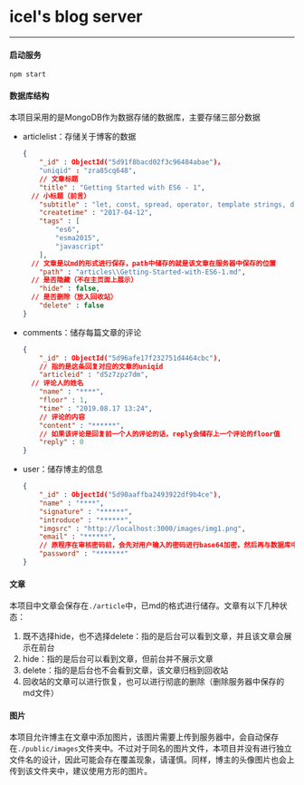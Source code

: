 # icel's blog server

<hr/>

#### 启动服务

`npm start`

#### 数据库结构

本项目采用的是MongoDB作为数据存储的数据库，主要存储三部分数据

+ articlelist：存储关于博客的数据

  ``````json
  {
      "_id" : ObjectId("5d91f8bacd02f3c96484abae")，
      "uniqid" : "zra85cq648",
      // 文章标题
      "title" : "Getting Started with ES6 - 1",
  	// 小标题（前言）
      "subtitle" : "let, const, spread, operator, template strings, default params",
      "createtime" : "2017-04-12",
      "tags" : [ 
          "es6", 
          "esma2015", 
          "javascript"
      ],
  	// 文章是以md的形式进行保存，path中储存的就是该文章在服务器中保存的位置
      "path" : "articles\\Getting-Started-with-ES6-1.md",
  	// 是否隐藏（不在主页面上展示）
      "hide" : false,
  	// 是否删除（放入回收站）
      "delete" : false
  }
  ``````

+ comments：储存每篇文章的评论

  ``````json
  {
      "_id" : ObjectId("5d96afe17f232751d4464cbc"),
      // 指的是这条回复对应的文章的uniqid
      "articleid" : "d5z7zpz7dm",
  	// 评论人的姓名
      "name" : "****",
      "floor" : 1,
      "time" : "2019.08.17 13:24",
      // 评论的内容
      "content" : "******",
      // 如果该评论是回复前一个人的评论的话，reply会储存上一个评论的floor值
      "reply" : 0
  }
  ``````

+ user：储存博主的信息

  ``````json
  {
      "_id" : ObjectId("5d90aaffba2493922df9b4ce"),
      "name" : "****",
      "signature" : "******",
      "introduce" : "******",
      "imgsrc" : "http://localhost:3000/images/img1.png",
      "email" : "******",
      // 原程序在审核密码前，会先对用户输入的密码进行base64加密，然后再与数据库中的密码进行对比
      "password" : "*******"
  }
  ``````

#### 文章

​	本项目中文章会保存在`./article`中，已md的格式进行储存。文章有以下几种状态：

1. 既不选择hide，也不选择delete：指的是后台可以看到文章，并且该文章会展示在前台
2. hide：指的是后台可以看到文章，但前台并不展示文章
3. delete：指的是后台也不会看到文章，该文章归档到回收站
4. 回收站的文章可以进行恢复，也可以进行彻底的删除（删除服务器中保存的md文件）

#### 图片

​	本项目允许博主在文章中添加图片，该图片需要上传到服务器中，会自动保存在`./public/images`文件夹中。不过对于同名的图片文件，本项目并没有进行独立文件名的设计，因此可能会存在覆盖现象，请谨慎。同样，博主的头像图片也会上传到该文件夹中，建议使用方形的图片。